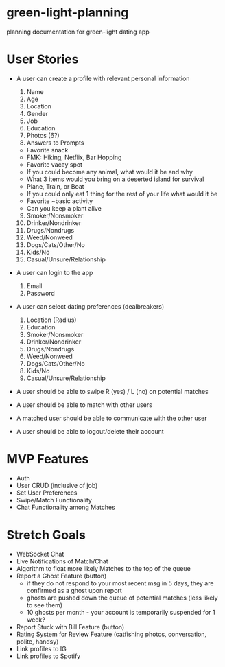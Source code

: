 # green-light-planning
planning documentation for green-light dating app 

# User Stories 
- A user can create a profile with relevant personal information 
  1. Name 
  2. Age 
  3. Location 
  4. Gender
  5. Job 
  6. Education
  7. Photos (6?) 
  8. Answers to Prompts 
    - Favorite snack
    - FMK: Hiking, Netflix, Bar Hopping
    - Favorite vacay spot 
    - If you could become any animal, what would it be and why 
    - What 3 items would you bring on a deserted island for survival 
    - Plane, Train, or Boat 
    - If you could only eat 1 thing for the rest of your life what would it be 
    - Favorite ~basic activity 
    - Can you keep a plant alive 
  9. Smoker/Nonsmoker 
  10. Drinker/Nondrinker 
  11. Drugs/Nondrugs 
  12. Weed/Nonweed 
  13. Dogs/Cats/Other/No
  14. Kids/No
  15. Casual/Unsure/Relationship

- A user can login to the app 
  1. Email 
  2. Password 
  
- A user can select dating preferences (dealbreakers) 
  1. Location (Radius) 
  2. Education 
  3. Smoker/Nonsmoker 
  4. Drinker/Nondrinker 
  5. Drugs/Nondrugs 
  6. Weed/Nonweed 
  7. Dogs/Cats/Other/No
  8. Kids/No
  9. Casual/Unsure/Relationship

- A user should be able to swipe R (yes) / L (no) on potential matches 
- A user should be able to match with other users 
- A matched user should be able to communicate with the other user 
- A user should be able to logout/delete their account  


# MVP Features 
- Auth 
- User CRUD (inclusive of job) 
- Set User Preferences 
- Swipe/Match Functionality 
- Chat Functionality among Matches 


# Stretch Goals 
- WebSocket Chat 
- Live Notifications of Match/Chat
- Algorithm to float more likely Matches to the top of the queue 
- Report a Ghost Feature (button)
  - if they do not respond to your most recent msg in 5 days, they are confirmed as a ghost upon report 
  - ghosts are pushed down the queue of potential matches (less likely to see them) 
  - 10 ghosts per month - your account is temporarily suspended for 1 week? 
- Report Stuck with Bill Feature (button)
- Rating System for Review Feature (catfishing photos, conversation, polite, handsy)
- Link profiles to IG 
- Link profiles to Spotify
